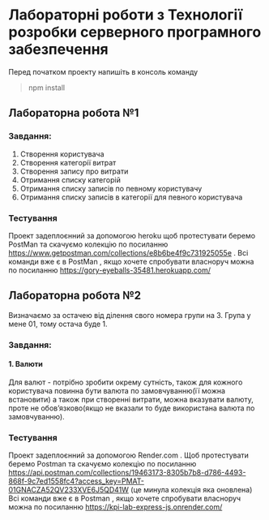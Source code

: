 # Лабораторні роботи з Технології розробки серверного програмного забезпечення #

Перед початком проекту напишіть в консоль команду
> npm install

## Лабораторна робота №1 ##

### Завдання: ###

1. Створення користувача
2. Створення категорії витрат
3. Створення запису про витрати
4. Отримання списку категорій
5. Отримання списку записів по певному користувачу
6. Отримання списку записів в категорії для певного користувача

### Тестування ###

Проект задеплоєнний за допомогою heroku щоб протестувати беремо PostMan та скачуємо колекцію по
посиланню https://www.getpostman.com/collections/e8b6be4f9c731925055e .
Всі команди вже є в PostMan , якщо хочете спробувати власноруч можна по
посиланню https://gory-eyeballs-35481.herokuapp.com/

## Лабораторна робота №2 ##

Визначаємо за остачею від ділення свого номера групи на 3. Група у мене 01, тому остача буде 1.

### Завдання: ###

#### 1. Валюти #### 

Для валют - потрібно зробити окрему сутність, також для кожного користувача повинна бути валюта по замовчуванню(її можна
встановити) а також при створенні витрати, можна вказувати валюту, проте не обов’язково(якщо не вказали то буде
використана валюта по замовчуванню).

### Тестування ###

Проект задеплоєнний за допомогою Render.com . Щоб протестувати беремо Postman та скачуємо колекцію по
посиланню https://api.postman.com/collections/19463173-8305b7b8-d786-4493-868f-9c7ed1558fc4?access_key=PMAT-01GNACZA52QV233XVE6J5QD41W
(це минула колекція яка оновлена)
Всі команди вже є в Postman , якщо хочете спробувати власноруч можна по
посиланню https://kpi-lab-express-js.onrender.com/
